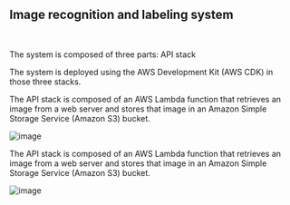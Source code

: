 
<h2> Image recognition and labeling system</h2>

<br>


<p> The system is composed of three parts: API stack<br, integration stack and recognition stack. </p>

<p> The system is deployed using the AWS Development Kit (AWS CDK) in those three stacks.</p>

<p> The API stack is composed of an AWS Lambda function that retrieves an image from a web server and stores that image in an Amazon Simple Storage Service (Amazon S3) bucket.</p>

![image](https://github.com/user-attachments/assets/7f251bc5-da3d-40e9-80ff-231f357dd61f)


<p> The API stack is composed of an AWS Lambda function that retrieves an image from a web server and stores that image in an Amazon Simple Storage Service (Amazon S3) bucket.</p>

![image](https://github.com/user-attachments/assets/48439480-9a0a-40af-a9ad-c30512a3cffb)

<br>









